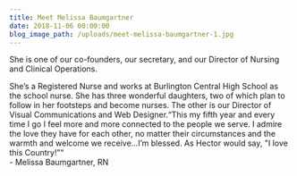 ```yaml
---
title: Meet Melissa Baumgartner
date: 2018-11-06 00:00:00
blog_image_path: /uploads/meet-melissa-baumgartner-1.jpg
---
```


She is one of our co-founders, our secretary, and our Director of Nursing and Clinical Operations.

She’s a Registered Nurse and works at Burlington Central High School as the school nurse. She has three wonderful daughters, two of which plan to follow in her footsteps and become nurses. The other is our Director of Visual Communications and Web Designer.“This my fifth year and every time I go I feel more and more connected to the people we serve. I admire the love they have for each other, no matter their circumstances and the warmth and welcome we receive…I’m blessed. As Hector would say, "I love this Country!”“<br>- Melissa Baumgartner, RN